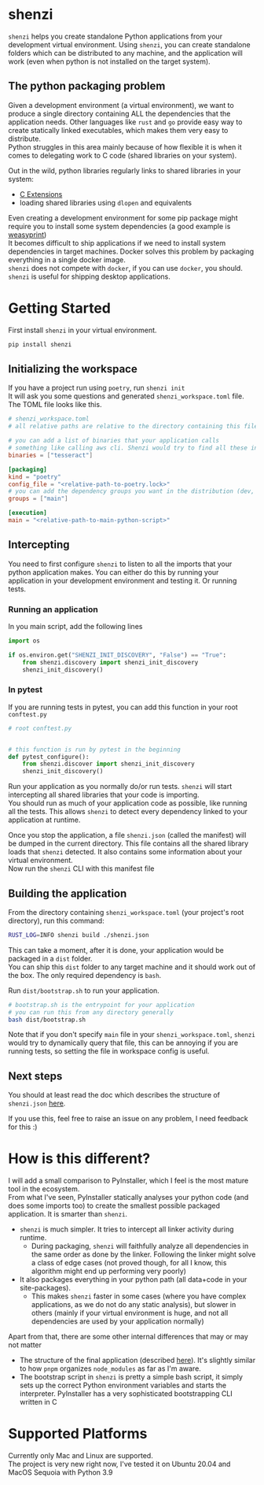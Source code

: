 # shenzi

`shenzi` helps you create standalone Python applications from your development virtual environment. Using `shenzi`, you can create standalone folders which can be distributed to any machine, and the application will work (even when python is not installed on the target system).  

## The python packaging problem
Given a development environment (a virtual environment), we want to produce a single directory containing ALL the dependencies that the application needs. Other languages like `rust` and `go` provide easy way to create statically linked executables, which makes them very easy to distribute.  
Python struggles in this area mainly because of how flexible it is when it comes to delegating work to C code (shared libraries on your system).   

Out in the wild, python libraries regularly links to shared libraries in your system:
- [C Extensions](https://docs.python.org/3/extending/extending.html)
- loading shared libraries using `dlopen` and equivalents

Even creating a development environment for some pip package might require you to install some system dependencies (a good example is [weasyprint](https://doc.courtbouillon.org/weasyprint/stable/first_steps.html#installation))   
It becomes difficult to ship applications if we need to install system dependencies in target machines. Docker solves this problem by packaging everything in a single docker image.  
`shenzi` does not compete with `docker`, if you can use `docker`, you should. `shenzi` is useful for shipping desktop applications.  

# Getting Started

First install `shenzi` in your virtual environment.  
```bash
pip install shenzi
```

## Initializing the workspace
If you have a project run using `poetry`, run `shenzi init`  
It will ask you some questions and generated `shenzi_workspace.toml` file. The TOML file looks like this.  

```toml
# shenzi_workspace.toml
# all relative paths are relative to the directory containing this file

# you can add a list of binaries that your application calls
# something like calling aws cli. Shenzi would try to find all these in your path and add them to the distribution
binaries = ["tesseract"]

[packaging]
kind = "poetry"
config_file = "<relative-path-to-poetry.lock>"
# you can add the dependency groups you want in the distribution (dev, or other custom groups)
groups = ["main"]

[execution]
main = "<relative-path-to-main-python-script>"
```


## Intercepting

You need to first configure `shenzi` to listen to all the imports that your python application makes. You can either do this by running your application in your development environment and testing it. Or running tests.  

### Running an application
In you main script, add the following lines
```python
import os

if os.environ.get("SHENZI_INIT_DISCOVERY", "False") == "True":
    from shenzi.discovery import shenzi_init_discovery
    shenzi_init_discovery()
```

### In pytest
If you are running tests in pytest, you can add this function in your root `conftest.py`
```python
# root conftest.py


# this function is run by pytest in the beginning
def pytest_configure():
    from shenzi.discover import shenzi_init_discovery
    shenzi_init_discovery()
```

Run your application as you normally do/or run tests. `shenzi` will start intercepting all shared libraries that your code is importing.  
You should run as much of your application code as possible, like running all the tests. This allows `shenzi` to detect every dependency linked to your application at runtime.  

Once you stop the application, a file `shenzi.json` (called the manifest) will be dumped in the current directory. This file contains all the shared library loads that `shenzi` detected. It also contains some information about your virtual environment.  
Now run the `shenzi` CLI with this manifest file

## Building the application
From the directory containing `shenzi_workspace.toml` (your project's root directory), run this command:
```bash
RUST_LOG=INFO shenzi build ./shenzi.json
```
This can take a moment, after it is done, your application would be packaged in a `dist` folder.  
You can ship this `dist` folder to any target machine and it should work out of the box. The only required dependency is `bash`.  


Run `dist/bootstrap.sh` to run your application.  
```bash
# bootstrap.sh is the entrypoint for your application
# you can run this from any directory generally
bash dist/bootstrap.sh
```

Note that if you don't specify `main` file in your `shenzi_workspace.toml`, `shenzi` would try to dynamically query that file, this can be annoying if you are running tests, so setting the file in workspace config is useful.  

## Next steps
You should at least read the doc which describes the structure of `shenzi.json` [here](/docs/manifest.md).  

If you use this, feel free to raise an issue on any problem, I need feedback for this :)

# How is this different?
I will add a small comparison to PyInstaller, which I feel is the most mature tool in the ecosystem.  
From what I've seen, PyInstaller statically analyses your python code (and does some imports too) to create the smallest possible packaged application. It is smarter than `shenzi`.  

- `shenzi` is much simpler. It tries to intercept all linker activity during runtime. 
  - During packaging, `shenzi` will faithfully analyze all dependencies in the same order as done by the linker. Following the linker might solve a class of edge cases (not proved though, for all I know, this algorithm might end up performing very poorly)
- It also packages everything in your python path (all data+code in your site-packages). 
  - This makes `shenzi` faster in some cases (where you have complex applications, as we do not do any static analysis), but slower in others (mainly if your virtual environment is huge, and not all dependencies are used by your application normally)   

Apart from that, there are some other internal differences that may or may not matter
- The structure of the final application (described [here](/docs/dist-structure.md)). It's slightly similar to how `pnpm` organizes `node_modules` as far as I'm aware.  
- The bootstrap script in `shenzi` is pretty a simple bash script, it simply sets up the correct Python environment variables and starts the interpreter. PyInstaller has a very sophisticated bootstrapping CLI written in C

# Supported Platforms

Currently only Mac and Linux are supported.  
The project is very new right now, I've tested it on Ubuntu 20.04 and MacOS Sequoia with Python 3.9  
